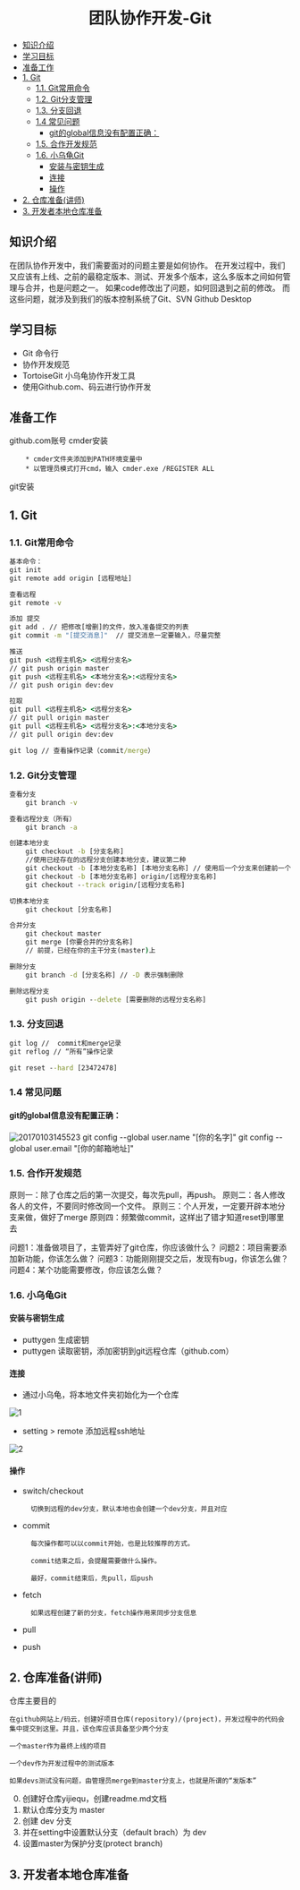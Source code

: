 <h1 style="text-align:center">团队协作开发-Git</h1>


<!-- toc orderedList:0 depthFrom:1 depthTo:6 -->

* [知识介绍](#知识介绍)
* [学习目标](#学习目标)
* [准备工作](#准备工作)
* [1. Git](#1-git)
	* [1.1. Git常用命令](#11-git常用命令)
	* [1.2. Git分支管理](#12-git分支管理)
	* [1.3. 分支回退](#13-分支回退)
	* [1.4 常见问题](#14-常见问题)
		* [git的global信息没有配置正确：](#git的global信息没有配置正确)
	* [1.5. 合作开发规范](#15-合作开发规范)
	* [1.6. 小乌龟Git](#16-小乌龟git)
		* [安装与密钥生成](#安装与密钥生成)
		* [连接](#连接)
		* [操作](#操作)
* [2. 仓库准备(讲师)](#2-仓库准备讲师)
* [3. 开发者本地仓库准备](#3-开发者本地仓库准备)

<!-- tocstop -->


## 知识介绍

在团队协作开发中，我们需要面对的问题主要是如何协作。
在开发过程中，我们又应该有上线、之前的最稳定版本、测试、开发多个版本，这么多版本之间如何管理与合并，也是问题之一。
如果code修改出了问题，如何回退到之前的修改。
而这些问题，就涉及到我们的版本控制系统了Git、SVN
Github Desktop

## 学习目标

* Git 命令行
* 协作开发规范
* TortoiseGit 小乌龟协作开发工具
* 使用Github.com、码云进行协作开发

## 准备工作

github.com账号
cmder安装

		* cmder文件夹添加到PATH环境变量中
		* 以管理员模式打开cmd，输入 cmder.exe /REGISTER ALL

git安装

## 1. Git
### 1.1. Git常用命令
```cmd
基本命令：
git init
git remote add origin [远程地址]

查看远程
git remote -v

添加 提交
git add . // 把修改[增删]的文件，放入准备提交的列表
git commit -m "[提交消息]"  // 提交消息一定要输入，尽量完整

推送
git push <远程主机名> <远程分支名>
// git push origin master
git push <远程主机名> <本地分支名>:<远程分支名>
// git push origin dev:dev

拉取
git pull <远程主机名> <远程分支名>
// git pull origin master
git pull <远程主机名> <远程分支名>:<本地分支名>
// git pull origin dev:dev

git log // 查看操作记录（commit/merge）
```
### 1.2. Git分支管理
```cmd
查看分支
	git branch -v

查看远程分支（所有）
	git branch -a

创建本地分支
	git checkout -b [分支名称]
    //使用已经存在的远程分支创建本地分支，建议第二种
    git checkout -b [本地分支名称] [本地分支名称] // 使用后一个分支来创建前一个分支
	git checkout -b [本地分支名称] origin/[远程分支名称]
	git checkout --track origin/[远程分支名称]

切换本地分支
	git checkout [分支名称]

合并分支
	git checkout master
	git merge [你要合并的分支名称]  
	// 前提，已经在你的主干分支(master)上

删除分支
	git branch -d [分支名称] // -D 表示强制删除

删除远程分支
	git push origin --delete [需要删除的远程分支名称]
```

### 1.3. 分支回退
```cmd
git log //  commit和merge记录
git reflog // “所有”操作记录

git reset --hard [23472478]
```
### 1.4 常见问题

#### git的global信息没有配置正确：
![20170103145523](./img/20170103145523.png)
git config --global user.name "[你的名字]"
git config --global user.email "[你的邮箱地址]"

### 1.5. 合作开发规范
原则一：除了仓库之后的第一次提交，每次先pull，再push。
原则二：各人修改各人的文件，不要同时修改同一个文件。
原则三：个人开发，一定要开辟本地分支来做，做好了merge
原则四：频繁做commit，这样出了错才知道reset到哪里去

问题1：准备做项目了，主管弄好了git仓库，你应该做什么？
问题2：项目需要添加新功能，你该怎么做？
问题3：功能刚刚提交之后，发现有bug，你该怎么做？
问题4：某个功能需要修改，你应该怎么做？

### 1.6. 小乌龟Git

#### 安装与密钥生成
* puttygen 生成密钥
* puttygen 读取密钥，添加密钥到git远程仓库（github.com）

#### 连接
* 通过小乌龟，将本地文件夹初始化为一个仓库

![1](./img/1.png)

* setting > remote 添加远程ssh地址

![2](./img/2.png)

#### 操作
* switch/checkout

		切换到远程的dev分支，默认本地也会创建一个dev分支，并且对应

* commit

		每次操作都可以以commit开始，也是比较推荐的方式。

		commit结束之后，会提醒需要做什么操作。

		最好，commit结束后，先pull，后push

* fetch

		如果远程创建了新的分支，fetch操作用来同步分支信息

* pull
* push

## 2. 仓库准备(讲师)
仓库主要目的

    在github网站上/码云，创建好项目仓库(repository)/(project)，开发过程中的代码会集中提交到这里。并且，该仓库应该具备至少两个分支

    一个master作为最终上线的项目

    一个dev作为开发过程中的测试版本

    如果devs测试没有问题，由管理员merge到master分支上，也就是所谓的“发版本”

0. 创建好仓库yijiequ，创建readme.md文档
0. 默认仓库分支为 master
0. 创建 dev 分支
0. 并在setting中设置默认分支（default brach）为 dev
0. 设置master为保护分支(protect branch)

## 3. 开发者本地仓库准备
